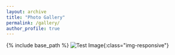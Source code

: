 ```yaml
---
layout: archive
title: "Photo Gallery"
permalink: /gallery/
author_profile: true
---
```


{% include base_path %}
![Test Image]({{site.url}}/images/pi.jpg){:class="img-responsive"}
